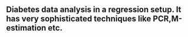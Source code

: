 ## Diabetes data analysis in a regression setup. It has very sophisticated techniques like PCR,M-estimation etc.
